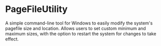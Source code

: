 # PageFileUtility
A simple command-line tool for Windows to easily modify the system's pagefile size and location. Allows users to set custom minimum and maximum sizes, with the option to restart the system for changes to take effect.
